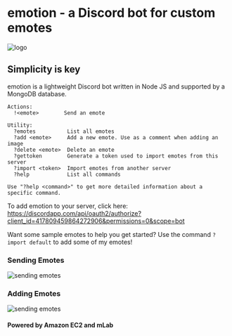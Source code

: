 # emotion - a Discord bot for custom emotes
![](https://github.com/Rainmire/emotion/blob/master/docs/logo.jpg "logo")

## Simplicity is key
emotion is a lightweight Discord bot written in Node JS and supported by a MongoDB database.

```
Actions:
  !<emote>        Send an emote

Utility:
  ?emotes          List all emotes
  ?add <emote>     Add a new emote. Use as a comment when adding an image
  ?delete <emote>  Delete an emote
  ?gettoken        Generate a token used to import emotes from this server
  ?import <token>  Import emotes from another server
  ?help            List all commands

Use "?help <command>" to get more detailed information about a specific command.
```

To add emotion to your server, click here: https://discordapp.com/api/oauth2/authorize?client_id=417809459864272906&permissions=0&scope=bot

Want some sample emotes to help you get started? Use the command `?import default` to add some of my emotes!

### Sending Emotes
![](https://github.com/Rainmire/emotion/blob/master/docs/send_emote.gif "sending emotes")

### Adding Emotes
![](https://github.com/Rainmire/emotion/blob/master/docs/add_emote.gif "sending emotes")

#### Powered by Amazon EC2 and mLab